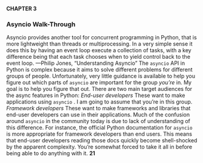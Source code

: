 #### CHAPTER 3
 ### Asyncio Walk-Through
 Asyncio provides another tool for concurrent programming in Python, that is more lightweight than threads or multiprocessing. In a very simple sense it does this by having an event loop execute a collection of tasks, with a key difference being that each task chooses when to yield control back to the event loop. —Philip Jones,  “Understanding Asyncio” The  `asyncio`  API in Python is complex because it aims to solve different problems for different groups of people. Unfortunately, very little guidance is available to help you figure out which parts of  `asyncio`  are important for the group  *you’re*  in. My goal is to help you figure that out. There are two main target audiences for the async features in Python: *End-user developers* These want to make applications using  `asyncio` . I am going to assume that you’re in this group. *Framework developers* These want to make frameworks and libraries that end-user developers can use in their applications. Much of the confusion around  `asyncio`  in the community today is due to lack of understanding of this difference. For instance, the official Python documentation for `asyncio`  is more appropriate for framework developers than end users. This means that end-user developers reading those docs quickly become shell-shocked by the apparent complexity. You’re somewhat forced to take it all in before being able to do anything with it. **21**